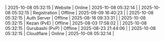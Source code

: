 | 2025-10-08 05:32:15 | Website | Online | 2025-10-08 05:32:14 |
| 2025-10-08 05:32:15 | Registration | Offline | 2025-09-09 16:40:23 |
| 2025-10-08 05:32:15 | Auth Server | Offline | 2025-08-18 09:33:31 |
| 2025-10-08 05:32:15 | Kezan (PvE) | Offline | 2025-08-03 17:58:02 |
| 2025-10-08 05:32:15 | Gurubashi (PvP) | Offline | 2025-08-23 21:44:06 |
| 2025-10-08 05:32:15 | Cloudflare | Online | 2025-10-08 05:32:14 |
